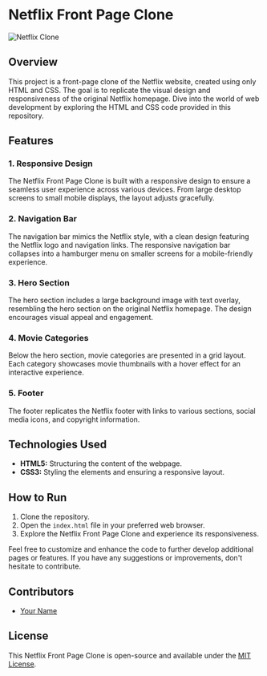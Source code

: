 # Netflix Front Page Clone

![Netflix Clone](https://your-image-url.com)

## Overview

This project is a front-page clone of the Netflix website, created using only HTML and CSS. The goal is to replicate the visual design and responsiveness of the original Netflix homepage. Dive into the world of web development by exploring the HTML and CSS code provided in this repository.

## Features

### 1. Responsive Design

The Netflix Front Page Clone is built with a responsive design to ensure a seamless user experience across various devices. From large desktop screens to small mobile displays, the layout adjusts gracefully.

### 2. Navigation Bar

The navigation bar mimics the Netflix style, with a clean design featuring the Netflix logo and navigation links. The responsive navigation bar collapses into a hamburger menu on smaller screens for a mobile-friendly experience.

### 3. Hero Section

The hero section includes a large background image with text overlay, resembling the hero section on the original Netflix homepage. The design encourages visual appeal and engagement.

### 4. Movie Categories

Below the hero section, movie categories are presented in a grid layout. Each category showcases movie thumbnails with a hover effect for an interactive experience.

### 5. Footer

The footer replicates the Netflix footer with links to various sections, social media icons, and copyright information.

## Technologies Used

- **HTML5:** Structuring the content of the webpage.
- **CSS3:** Styling the elements and ensuring a responsive layout.

## How to Run

1. Clone the repository.
2. Open the `index.html` file in your preferred web browser.
3. Explore the Netflix Front Page Clone and experience its responsiveness.

Feel free to customize and enhance the code to further develop additional pages or features. If you have any suggestions or improvements, don't hesitate to contribute.

## Contributors

- [Your Name](https://github.com/your-username)

## License

This Netflix Front Page Clone is open-source and available under the [MIT License](LICENSE).
